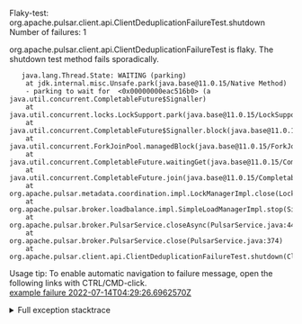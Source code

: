        
Flaky-test: org.apache.pulsar.client.api.ClientDeduplicationFailureTest.shutdown
Number of failures: 1

org.apache.pulsar.client.api.ClientDeduplicationFailureTest is flaky. The shutdown test method fails sporadically.

```
   java.lang.Thread.State: WAITING (parking)
	at jdk.internal.misc.Unsafe.park(java.base@11.0.15/Native Method)
	- parking to wait for  <0x00000000eac516b0> (a java.util.concurrent.CompletableFuture$Signaller)
	at java.util.concurrent.locks.LockSupport.park(java.base@11.0.15/LockSupport.java:194)
	at java.util.concurrent.CompletableFuture$Signaller.block(java.base@11.0.15/CompletableFuture.java:1796)
	at java.util.concurrent.ForkJoinPool.managedBlock(java.base@11.0.15/ForkJoinPool.java:3128)
	at java.util.concurrent.CompletableFuture.waitingGet(java.base@11.0.15/CompletableFuture.java:1823)
	at java.util.concurrent.CompletableFuture.join(java.base@11.0.15/CompletableFuture.java:2043)
	at org.apache.pulsar.metadata.coordination.impl.LockManagerImpl.close(LockManagerImpl.java:163)
	at org.apache.pulsar.broker.loadbalance.impl.SimpleLoadManagerImpl.stop(SimpleLoadManagerImpl.java:1457)
	at org.apache.pulsar.broker.PulsarService.closeAsync(PulsarService.java:447)
	at org.apache.pulsar.broker.PulsarService.close(PulsarService.java:374)
	at org.apache.pulsar.client.api.ClientDeduplicationFailureTest.shutdown(ClientDeduplicationFailureTest.java:133)
```

Usage tip: To enable automatic navigation to failure message, open the following links with CTRL/CMD-click.  
[example failure 2022-07-14T04:29:26.6962570Z](https://github.com/apache/pulsar/runs/7332618260?check_suite_focus=true#step:10:415)  


<details>
<summary>Full exception stacktrace</summary>
<code><pre>
   java.lang.Thread.State: WAITING (parking)
	at jdk.internal.misc.Unsafe.park(java.base@11.0.15/Native Method)
	- parking to wait for  <0x00000000eac516b0> (a java.util.concurrent.CompletableFuture$Signaller)
	at java.util.concurrent.locks.LockSupport.park(java.base@11.0.15/LockSupport.java:194)
	at java.util.concurrent.CompletableFuture$Signaller.block(java.base@11.0.15/CompletableFuture.java:1796)
	at java.util.concurrent.ForkJoinPool.managedBlock(java.base@11.0.15/ForkJoinPool.java:3128)
	at java.util.concurrent.CompletableFuture.waitingGet(java.base@11.0.15/CompletableFuture.java:1823)
	at java.util.concurrent.CompletableFuture.join(java.base@11.0.15/CompletableFuture.java:2043)
	at org.apache.pulsar.metadata.coordination.impl.LockManagerImpl.close(LockManagerImpl.java:163)
	at org.apache.pulsar.broker.loadbalance.impl.SimpleLoadManagerImpl.stop(SimpleLoadManagerImpl.java:1457)
	at org.apache.pulsar.broker.PulsarService.closeAsync(PulsarService.java:447)
	at org.apache.pulsar.broker.PulsarService.close(PulsarService.java:374)
	at org.apache.pulsar.client.api.ClientDeduplicationFailureTest.shutdown(ClientDeduplicationFailureTest.java:133)
	at jdk.internal.reflect.NativeMethodAccessorImpl.invoke0(java.base@11.0.15/Native Method)
	at jdk.internal.reflect.NativeMethodAccessorImpl.invoke(java.base@11.0.15/NativeMethodAccessorImpl.java:62)
	at jdk.internal.reflect.DelegatingMethodAccessorImpl.invoke(java.base@11.0.15/DelegatingMethodAccessorImpl.java:43)
	at java.lang.reflect.Method.invoke(java.base@11.0.15/Method.java:566)
	at org.testng.internal.MethodInvocationHelper.invokeMethod(MethodInvocationHelper.java:132)
	at org.testng.internal.MethodInvocationHelper.invokeMethodConsideringTimeout(MethodInvocationHelper.java:61)
	at org.testng.internal.ConfigInvoker.invokeConfigurationMethod(ConfigInvoker.java:366)
	at org.testng.internal.ConfigInvoker.invokeConfigurations(ConfigInvoker.java:320)
	at org.testng.internal.TestInvoker.runConfigMethods(TestInvoker.java:701)
	at org.testng.internal.TestInvoker.runAfterGroupsConfigurations(TestInvoker.java:677)
	at org.testng.internal.TestInvoker.invokeMethod(TestInvoker.java:661)
	at org.testng.internal.TestInvoker.invokeTestMethod(TestInvoker.java:174)
	at org.testng.internal.MethodRunner.runInSequence(MethodRunner.java:46)
	at org.testng.internal.TestInvoker$MethodInvocationAgent.invoke(TestInvoker.java:822)
	at org.testng.internal.TestInvoker.invokeTestMethods(TestInvoker.java:147)
	at org.testng.internal.TestMethodWorker.invokeTestMethods(TestMethodWorker.java:146)
	at org.testng.internal.TestMethodWorker.run(TestMethodWorker.java:128)
	at org.testng.TestRunner$$Lambda$231/0x0000000100457440.accept(Unknown Source)
	at java.util.ArrayList.forEach(java.base@11.0.15/ArrayList.java:1541)
	at org.testng.TestRunner.privateRun(TestRunner.java:764)
	at org.testng.TestRunner.run(TestRunner.java:585)
	at org.testng.SuiteRunner.runTest(SuiteRunner.java:384)
	at org.testng.SuiteRunner.runSequentially(SuiteRunner.java:378)
	at org.testng.SuiteRunner.privateRun(SuiteRunner.java:337)
	at org.testng.SuiteRunner.run(SuiteRunner.java:286)
	at org.testng.SuiteRunnerWorker.runSuite(SuiteRunnerWorker.java:53)
	at org.testng.SuiteRunnerWorker.run(SuiteRunnerWorker.java:96)
	at org.testng.TestNG.runSuitesSequentially(TestNG.java:1218)
	at org.testng.TestNG.runSuitesLocally(TestNG.java:1140)
	at org.testng.TestNG.runSuites(TestNG.java:1069)
	at org.testng.TestNG.run(TestNG.java:1037)
	at org.apache.maven.surefire.testng.TestNGExecutor.run(TestNGExecutor.java:135)
	at org.apache.maven.surefire.testng.TestNGDirectoryTestSuite.executeSingleClass(TestNGDirectoryTestSuite.java:112)
	at org.apache.maven.surefire.testng.TestNGDirectoryTestSuite.executeLazy(TestNGDirectoryTestSuite.java:123)
	at org.apache.maven.surefire.testng.TestNGDirectoryTestSuite.execute(TestNGDirectoryTestSuite.java:90)
	at org.apache.maven.surefire.testng.TestNGProvider.invoke(TestNGProvider.java:146)
	at org.apache.maven.surefire.booter.ForkedBooter.invokeProviderInSameClassLoader(ForkedBooter.java:384)
	at org.apache.maven.surefire.booter.ForkedBooter.runSuitesInProcess(ForkedBooter.java:345)
	at org.apache.maven.surefire.booter.ForkedBooter.execute(ForkedBooter.java:126)
	at org.apache.maven.surefire.booter.ForkedBooter.main(ForkedBooter.java:418)
</pre></code>
</details>

